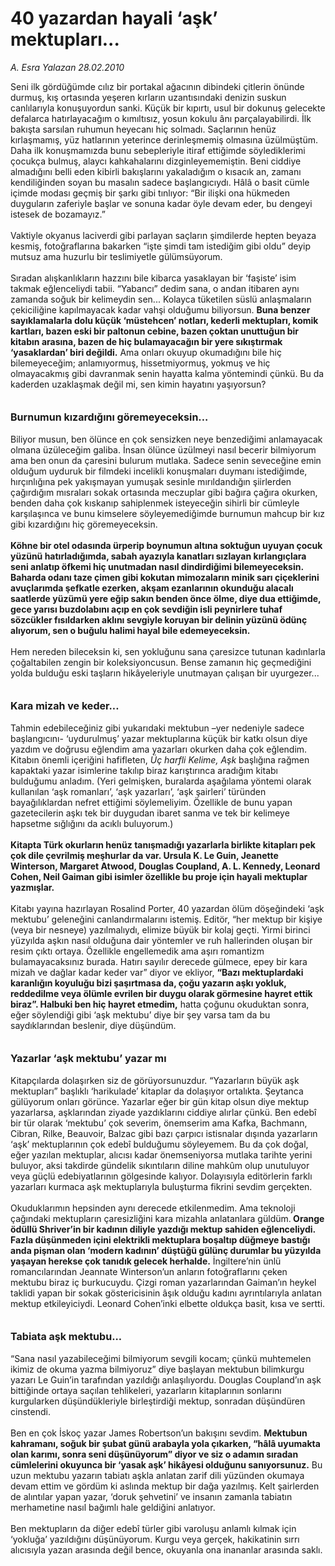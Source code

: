 # 40 yazardan hayali ‘aşk’ mektupları...

*A. Esra Yalazan 28.02.2010*

<div class="yazi">Seni ilk gördüğümde cılız bir portakal ağacının dibindeki çitlerin önünde durmuş, kış ortasında yeşeren kırların uzantısındaki denizin suskun canlılarıyla konuşuyordun sanki. Küçük bir kıpırtı, usul bir dokunuş gelecekte defalarca hatırlayacağım o kımıltısız, yosun kokulu ânı parçalayabilirdi. İlk bakışta sarsılan ruhumun heyecanı hiç solmadı. Saçlarının henüz kırlaşmamış, yüz hatlarının yeterince derinleşmemiş olmasına üzülmüştüm. Daha ilk konuşmamızda bunu sebepleriyle itiraf ettiğimde söylediklerimi çocukça bulmuş, alaycı kahkahalarını dizginleyememiştin. Beni ciddiye almadığını belli eden kibirli bakışlarını yakaladığım o kısacık an, zamanı kendiliğinden soyan bu masalın sadece başlangıcıydı. Hâlâ o basit cümle içimde modası geçmiş bir şarkı gibi tınlıyor: “Bir ilişki ona hükmeden duyguların zaferiyle başlar ve sonuna kadar öyle devam eder, bu dengeyi istesek de bozamayız.” <br/><br/>Vaktiyle okyanus laciverdi gibi parlayan saçların şimdilerde hepten beyaza kesmiş, fotoğraflarına bakarken “işte şimdi tam istediğim gibi oldu” deyip mutsuz ama huzurlu bir teslimiyetle gülümsüyorum. <br/><br/>Sıradan alışkanlıkların hazzını bile kibarca yasaklayan bir ‘faşiste’ isim takmak eğlenceliydi tabii. “Yabancı” dedim sana, o andan itibaren aynı zamanda soğuk bir kelimeydin sen... Kolayca tüketilen süslü anlaşmaların çekiciliğine kapılmayacak kadar vahşi olduğumu biliyorsun. <b>Buna benzer sayıklamalarla dolu küçük ‘müstehcen’ notları, kederli mektupları, komik kartları, bazen eski bir paltonun cebine, bazen çoktan unuttuğun bir kitabın arasına, bazen de hiç bulamayacağın bir yere sıkıştırmak ‘yasaklardan’ biri değildi.</b> Ama onları okuyup okumadığını bile hiç bilemeyeceğim; anlamıyormuş, hissetmiyormuş, yokmuş ve hiç olmayacakmış gibi davranmak senin hayatta kalma yöntemindi çünkü. Bu da kaderden uzaklaşmak değil mi, sen kimin hayatını yaşıyorsun?<b> <br/><br/><br/><font size="3">Burnumun kızardığını göremeyeceksin...</font></b> <br/><br/>Biliyor musun, ben ölünce en çok sensizken neye benzediğimi anlamayacak olmana üzüleceğim galiba. İnsan ölünce üzülmeyi nasıl becerir bilmiyorum ama ben onun da çaresini bulurum mutlaka. Sadece senin seveceğine emin olduğum uyduruk bir filmdeki incelikli konuşmaları duymanı istediğimde, hırçınlığına pek yakışmayan yumuşak sesinle mırıldandığın şiirlerden çağırdığım mısraları sokak ortasında meczuplar gibi bağıra çağıra okurken, benden daha çok kıskanıp sahiplenmek isteyeceğin sihirli bir cümleyle karşılaşınca ve bunu kimselere söyleyemediğimde burnumun mahcup bir kız gibi kızardığını hiç göremeyeceksin. <b><br/><br/>Köhne bir otel odasında ürperip boynumun altına soktuğun uyuyan çocuk yüzünü hatırladığımda, sabah ayazıyla kanatları sızlayan kırlangıçlara seni anlatıp öfkemi hiç unutmadan nasıl dindirdiğimi bilemeyeceksin. Baharda odanı taze çimen gibi kokutan mimozaların minik sarı çiçeklerini avuçlarımda şefkatle ezerken, akşam ezanlarının okunduğu alacalı saatlerde yüzümü yere eğip sakın benden önce ölme, diye dua ettiğimde, gece yarısı buzdolabını açıp en çok sevdiğin isli peynirlere tuhaf sözcükler fısıldarken aklını sevgiyle koruyan bir delinin yüzünü ödünç alıyorum, sen o buğulu halimi hayal bile edemeyeceksin. </b><br/><br/>Hem nereden bileceksin ki, sen yokluğunu sana çaresizce tutunan kadınlarla çoğaltabilen zengin bir koleksiyoncusun. Bense zamanın hiç geçmediğini yolda bulduğu eski taşların hikâyeleriyle unutmayan çalışan bir uyurgezer...<b> <br/><br/><br/><font size="3">Kara mizah ve keder...</font></b> <br/><br/>Tahmin edebileceğiniz gibi yukarıdaki mektubun –yer nedeniyle sadece başlangıcını- ‘uydurulmuş’ yazar mektuplarına küçük bir katkı olsun diye yazdım ve doğrusu eğlendim ama yazarları okurken daha çok eğlendim. Kitabın önemli içeriğini hafifleten, <i>Üç harfli Kelime, Aşk</i> başlığına rağmen kapaktaki yazar isimlerine takılıp biraz karıştırınca aradığım kitabı bulduğumu anladım. (Yeri gelmişken, buralarda aşağılama yöntemi olarak kullanılan ‘aşk romanları’, ‘aşk yazarları’, ‘aşk şairleri’ türünden bayağılıklardan nefret ettiğimi söylemeliyim. Özellikle de bunu yapan gazetecilerin aşkı tek bir duygudan ibaret sanma ve tek bir kelimeye hapsetme sığlığını da acıklı buluyorum.)<b> <br/><br/>Kitapta Türk okurların henüz tanışmadığı yazarlarla birlikte kitapları pek çok dile çevrilmiş meşhurlar da var. Ursula K. Le Guin, Jeanette Winterson, Margaret Atwood, Douglas Coupland, A. L. Kennedy, Leonard Cohen, Neil Gaiman gibi isimler özellikle bu proje için hayali mektuplar yazmışlar. </b><br/><br/>Kitabı yayına hazırlayan Rosalind Porter, 40 yazardan ölüm döşeğindeki ‘aşk mektubu’ geleneğini canlandırmalarını istemiş. Editör, “her mektup bir kişiye (veya bir nesneye) yazılmalıydı, elimize büyük bir kolaj geçti. Yirmi birinci yüzyılda aşkın nasıl olduğuna dair yöntemler ve ruh hallerinden oluşan bir resim çıktı ortaya. Özellikle engellemedik ama aşırı romantizm bulamayacaksınız burada. Hatırı sayılır derecede gülmece, epey bir kara mizah ve dağlar kadar keder var” diyor ve ekliyor, <b>“Bazı mektuplardaki karanlığın koyuluğu bizi şaşırtmasa da, çoğu yazarın aşkı yokluk, reddedilme veya ölümle evrilen bir duygu olarak görmesine hayret ettik biraz”. Halbuki ben hiç hayret etmedim,</b> hatta çoğunu okuduktan sonra, eğer söylendiği gibi ‘aşk mektubu’ diye bir şey varsa tam da bu saydıklarından beslenir, diye düşündüm.<b> <br/><br/><br/><font size="3">Yazarlar ‘aşk mektubu’ yazar mı</font></b> <br/><br/>Kitapçılarda dolaşırken siz de görüyorsunuzdur. “Yazarların büyük aşk mektupları” başlıklı ‘harikulade’ kitaplar da dolaşıyor ortalıkta. Şeytanca gülüyorum onları görünce. Yazarlar eğer bir gün kitap olsun diye mektup yazarlarsa, aşklarından ziyade yazdıklarını ciddiye alırlar çünkü. Ben edebî bir tür olarak ‘mektubu’ çok severim, önemserim ama Kafka, Bachmann, Cibran, Rilke, Beauvoir, Balzac gibi bazı çarpıcı istisnalar dışında yazarların ‘aşk’ mektuplarının çok edebî bulduğumu söyleyemem. Bu da çok doğal, eğer yazılan mektuplar, alıcısı kadar önemseniyorsa mutlaka tarihte yerini buluyor, aksi takdirde gündelik sıkıntıların diline mahkûm olup unutuluyor veya güçlü edebiyatlarının gölgesinde kalıyor. Dolayısıyla editörlerin farklı yazarları kurmaca aşk mektuplarıyla buluşturma fikrini sevdim gerçekten. <br/><br/>Okuduklarımın hepsinden aynı derecede etkilenmedim. Ama teknoloji çağındaki mektupların çaresizliğini kara mizahla anlatanlara güldüm.<b> Orange ödüllü Shriver’in bir kadının diliyle yazdığı mektup sahiden eğlenceliydi. Fazla düşünmeden içini elektrikli mektuplara boşaltıp düğmeye bastığı anda pişman olan ‘modern kadının’ düştüğü gülünç durumlar bu yüzyılda yaşayan herekse çok tanıdık gelecek herhalde.</b> İngiltere’nin ünlü romancılarından Jeannate Winterson’un anların fotoğraflarını çeken mektubu biraz iç burkucuydu. Çizgi roman yazarlarından Gaiman’ın heykel taklidi yapan bir sokak göstericisinin âşık olduğu kadını ayrıntılarıyla anlatan mektup etkileyiciydi. Leonard Cohen’inki elbette oldukça basit, kısa ve sertti. <b><br/><br/><br/><font size="3">Tabiata aşk mektubu...</font></b> <br/><br/>“Sana nasıl yazabileceğimi bilmiyorum sevgili kocam; çünkü muhtemelen ikimiz de okuma yazma bilmiyoruz” diye başlayan mektubun bilimkurgu yazarı Le Guin’in tarafından yazıldığı anlaşılıyordu. Douglas Coupland’ın aşk bittiğinde ortaya saçılan tehlikeleri, yazarların kitaplarının sonlarını kurgularken düşündükleriyle birleştirdiği mektup, sonradan düşündüren cinstendi. <br/><br/>Ben en çok İskoç yazar James Robertson’un bakışını sevdim. <b>Mektubun kahramanı, soğuk bir şubat günü arabayla yola çıkarken, “hâlâ uyumakta olan karımı, sonra seni düşünüyorum” diyor ve siz o adamın sıradan cümlelerini okuyunca bir ‘yasak aşk’ hikâyesi olduğunu sanıyorsunuz.</b> Bu uzun mektubu yazarın tabiatı aşkla anlatan zarif dili yüzünden okumaya devam ettim ve gördüm ki aslında mektup bir dağa yazılmış. Kelt şairlerden de alıntılar yapan yazar, ‘doruk şehvetini’ ve insanın zamanla tabiatın merhametine nasıl bağımlı hale geldiğini anlatıyor. <br/><br/>Ben mektupların da diğer edebî türler gibi varoluşu anlamlı kılmak için ‘yokluğa’ yazıldığını düşünüyorum. Kurgu veya gerçek, hakikatinin sırrı alıcısıyla yazan arasında değil bence, okuyanla ona inananlar arasında saklı.
              </div>
